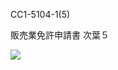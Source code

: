 CC1-5104-1(5)

販売業免許申請書 次葉５

![](https://www.nta.go.jp/tmp/31a8fc6c-d808-44c0-8a32-d25fbf39a35f/images/2f31d3af4fd869a2afa28802a93d38d8bdfbefc55b8075ea1c915ea91fda84bc.jpg)